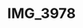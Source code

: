 ---
pid: '107'
layout: bg-photos
title: IMG_3978
filename: IMG_4119.jpg
caption: 
previous_pid: '106'
next_pid: '108'
permalink: "/photos/107.html"
---